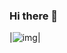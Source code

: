 ### Hi there 👋

|![img](https://www.myfreetextures.com/wp-content/uploads/2015/01/lots-of-grass-background-900x596.jpg)|
